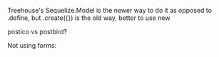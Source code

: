 Treehouse's Sequelize.Model is the newer way to do it as opposed to .define, but .create({}) is the old way, better to use new

postico vs postbird?

Not using forms:
